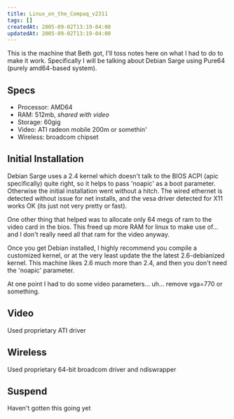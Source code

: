 ```yaml
---
title: Linux_on_the_Compaq_v2311
tags: []
createdAt: 2005-09-02T13:19-04:00
updatedAt: 2005-09-02T13:19-04:00
---
```


This is the machine that Beth got, I'll toss notes here on what I had to do to make it work. Specifically I will be talking about Debian Sarge using Pure64 (purely amd64-based system).

## Specs
* Processor: AMD64
* RAM: 512mb, <i>shared with video</i>
* Storage: 60gig
* Video: ATI radeon mobile 200m or somethin'
* Wireless: broadcom chipset

## Initial Installation
Debian Sarge uses a 2.4 kernel which doesn't talk to the BIOS ACPI (apic specifically) quite right, so it helps to pass 'noapic' as a boot parameter. Otherwise the initial installation went without a hitch. The wired ethernet is detected without issue for net installs, and the vesa driver detected for X11 works OK (its just not very pretty or fast).

One other thing that helped was to allocate only 64 megs of ram to the video card in the bios. This freed up more RAM for linux to make use of... and I don't really need all that ram for the video anyway.

Once you get Debian installed, I highly recommend you compile a customized kernel, or at the very least update the the latest 2.6-debianized kernel. This machine likes 2.6 much more than 2.4, and then you don't need the 'noapic' parameter.

At one point I had to do some video parameters... uh... remove vga=770 or something.

## Video
Used proprietary ATI driver

## Wireless
Used proprietary 64-bit broadcom driver and ndiswrapper

## Suspend
Haven't gotten this going yet

